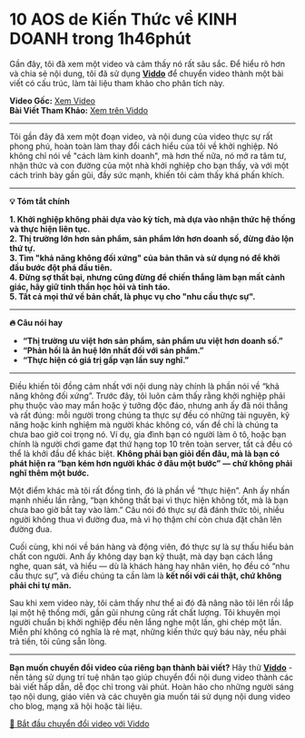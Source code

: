 # 10 AOS de Kiến Thức về KINH DOANH trong 1h46phút

Gần đây, tôi đã xem một video và cảm thấy nó rất sâu sắc. Để hiểu rõ hơn và chia sẻ nội dung, tôi đã sử dụng **[Viddo](https://viddo.pro/)** để chuyển video thành một bài viết có cấu trúc, làm tài liệu tham khảo cho phân tích này.

**Video Gốc:** [Xem Video](https://www.youtube.com/watch?v=lHlf98ildiY)  
**Bài Viết Tham Khảo:** [Xem trên Viddo](https://viddo.pro/zh/video-result/ff77b723-e0d5-4c6b-86aa-f7b4ca13fd96)

---

Tôi gần đây đã xem một đoạn video, và nội dung của video thực sự rất phong phú, hoàn toàn làm thay đổi cách hiểu của tôi về khởi nghiệp. Nó không chỉ nói về "cách làm kinh doanh", mà hơn thế nữa, nó mở ra tâm tư, nhận thức và con đường của một nhà khởi nghiệp cho bạn thấy, và với một cách trình bày gần gũi, đầy sức mạnh, khiến tôi cảm thấy khá phấn khích.

---

**💡 Tóm tắt chính**

**1. Khởi nghiệp không phải dựa vào kỳ tích, mà dựa vào nhận thức hệ thống và thực hiện liên tục.**  
**2. Thị trường lớn hơn sản phẩm, sản phẩm lớn hơn doanh số, đừng đảo lộn thứ tự.**  
**3. Tìm "khả năng không đối xứng" của bản thân và sử dụng nó để khởi đầu bước đột phá đầu tiên.**  
**4. Đừng sợ thất bại, nhưng cũng đừng để chiến thắng làm bạn mất cảnh giác, hãy giữ tinh thần học hỏi và tỉnh táo.**  
**5. Tất cả mọi thứ về bản chất, là phục vụ cho "nhu cầu thực sự".**

---

**🔥 Câu nói hay**

- **“Thị trường ưu việt hơn sản phẩm, sản phẩm ưu việt hơn doanh số.”**  
- **“Phản hồi là ân huệ lớn nhất đối với sản phẩm.”**  
- **“Thực hiện có giá trị gấp vạn lần suy nghĩ.”**

---

Điều khiến tôi đồng cảm nhất với nội dung này chính là phần nói về “khả năng không đối xứng”. Trước đây, tôi luôn cảm thấy rằng khởi nghiệp phải phụ thuộc vào may mắn hoặc ý tưởng độc đáo, nhưng anh ấy đã nói thẳng và rất đúng: mỗi người trong chúng ta thực sự đều có những tài nguyên, kỹ năng hoặc kinh nghiệm mà người khác không có, vấn đề chỉ là chúng ta chưa bao giờ coi trọng nó. Ví dụ, gia đình bạn có người làm ô tô, hoặc bạn chính là người chơi game đạt thứ hạng top 10 trên toàn server, tất cả đều có thể là khởi đầu để khác biệt. **Không phải bạn giỏi đến đâu, mà là bạn có phát hiện ra “bạn kém hơn người khác ở đâu một bước” — chứ không phải nghĩ thêm một bước.**

Một điểm khác mà tôi rất đồng tình, đó là phần về “thực hiện”. Anh ấy nhấn mạnh nhiều lần rằng, “bạn không thất bại vì thực hiện không tốt, mà là bạn chưa bao giờ bắt tay vào làm.” Câu nói đó thực sự đã đánh thức tôi, nhiều người không thua vì đường đua, mà vì họ thậm chí còn chưa đặt chân lên đường đua.

Cuối cùng, khi nói về bán hàng và động viên, đó thực sự là sự thấu hiểu bản chất con người. Anh ấy không dạy bạn kỹ thuật, mà dạy bạn cách lắng nghe, quan sát, và hiểu — dù là khách hàng hay nhân viên, họ đều có “nhu cầu thực sự”, và điều chúng ta cần làm là **kết nối với cái thật, chứ không phải chỉ tự mãn.**

Sau khi xem video này, tôi cảm thấy như thể ai đó đã nâng não tôi lên rồi lắp lại một hệ thống mới, gần gũi nhưng cũng rất chất lượng. Tôi khuyên mọi người chuẩn bị khởi nghiệp đều nên lắng nghe một lần, ghi chép một lần. Miễn phí không có nghĩa là rẻ mạt, những kiến thức quý báu này, nếu phải trả tiền, tôi cũng sẵn lòng.

---

**Bạn muốn chuyển đổi video của riêng bạn thành bài viết?** Hãy thử **[Viddo](https://viddo.pro/)** - nền tảng sử dụng trí tuệ nhân tạo giúp chuyển đổi nội dung video thành các bài viết hấp dẫn, dễ đọc chỉ trong vài phút. Hoàn hảo cho những người sáng tạo nội dung, giáo viên và các chuyên gia muốn tái sử dụng nội dung video cho blog, mạng xã hội hoặc tài liệu.

[🚀 Bắt đầu chuyển đổi video với Viddo](https://viddo.pro/)